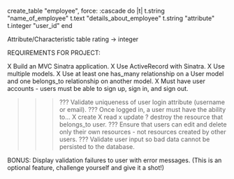 create_table "employee", force: :cascade do |t|
    t.string  "name_of_employee"
    t.text    "details_about_employee"
    t.string "attribute"
    t.integer "user_id"
  end

  Attribute/Characteristic table
  rating -> integer

REQUIREMENTS FOR  PROJECT:

X Build an MVC Sinatra application.
X Use ActiveRecord with Sinatra.
X Use multiple models.
X Use at least one has_many relationship on a User model and one belongs_to relationship on another model.
X Must have user accounts - users must be able to sign up, sign in, and sign out.
>>> ??? Validate uniqueness of user login attribute (username or email).
>>> ??? Once logged in, a user must have the ability to...
X create
X read
x update
>>> ? destroy 
the resource that belongs_to user.
>>> ??? Ensure that users can edit and delete only their own resources - not resources created by other users.
>>> ??? Validate user input so bad data cannot be persisted to the database.

BONUS: Display validation failures to user with error messages. (This is an optional feature, challenge yourself and give it a shot!)